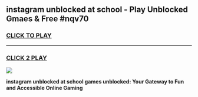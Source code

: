 
## instagram unblocked at school - Play Unblocked Gmaes & Free #nqv70
<h3>
<a href="https://news.freeplayer.one?title=instagram_unblocked_at_school&ref=27F">CLICK TO PLAY</a></h3>
<hr>

<h3>
<a href="https://news.freeplayer.one?title=instagram_unblocked_at_school&ref=27F">CLICK 2 PLAY</a>
  
</h3>

<a href="https://news.freeplayer.one?title=instagram_unblocked_at_school&ref=27F/"><img src="https://clearcache.store/games.png"></a>


**instagram unblocked at school games unblocked: Your Gateway to Fun and Accessible Online Gaming**
